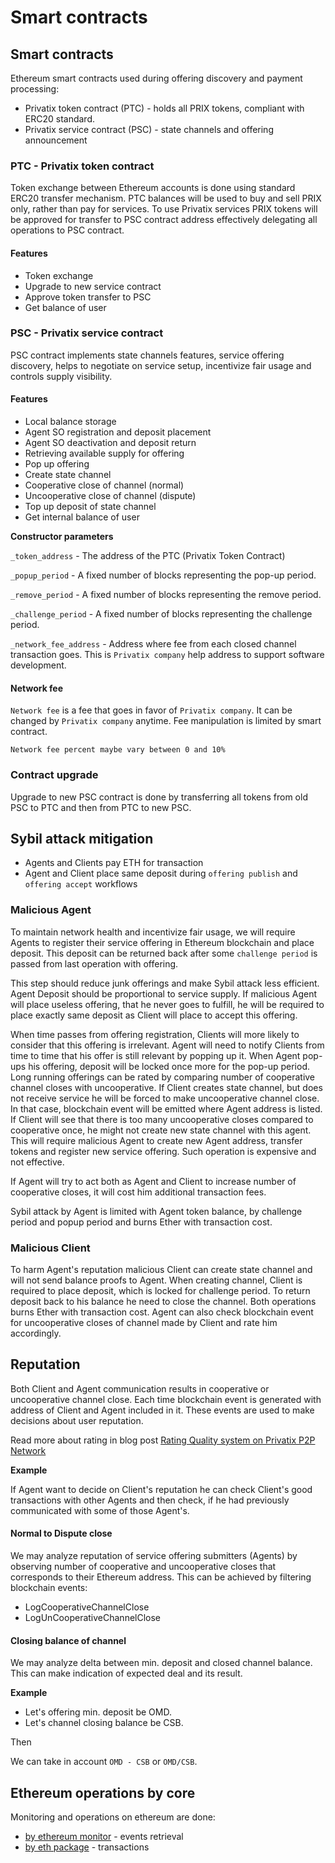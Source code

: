 # Smart contracts

## Smart contracts

Ethereum smart contracts used during offering discovery and payment processing:

* Privatix token contract \(PTC\) - holds all PRIX tokens, compliant with ERC20 standard.
* Privatix service contract \(PSC\) - state channels and offering announcement

### PTC - Privatix token contract

Token exchange between Ethereum accounts is done using standard ERC20 transfer mechanism. PTC balances will be used to buy and sell PRIX only, rather than pay for services. To use Privatix services PRIX tokens will be approved for transfer to PSC contract address effectively delegating all operations to PSC contract.

#### Features

* Token exchange
* Upgrade to new service contract
* Approve token transfer to PSC
* Get balance of user

### PSC - Privatix service contract

PSC contract implements state channels features, service offering discovery, helps to negotiate on service setup, incentivize fair usage and controls supply visibility.

#### Features

* Local balance storage
* Agent SO registration and deposit placement
* Agent SO deactivation and deposit return
* Retrieving available supply for offering
* Pop up offering
* Create state channel
* Cooperative close of channel \(normal\)
* Uncooperative close of channel \(dispute\)
* Top up deposit of state channel
* Get internal balance of user

**Constructor parameters**

`_token_address` - The address of the PTC \(Privatix Token Contract\)

`_popup_period` - A fixed number of blocks representing the pop-up period.

`_remove_period` - A fixed number of blocks representing the remove period.

`_challenge_period` - A fixed number of blocks representing the challenge period.

`_network_fee_address` - Address where fee from each closed channel transaction goes. This is `Privatix company` help address to support software development.

#### Network fee

`Network fee` is a fee that goes in favor of `Privatix company`. It can be changed by `Privatix company` anytime. Fee manipulation is limited by smart contract.

```text
Network fee percent maybe vary between 0 and 10%
```

### Contract upgrade

Upgrade to new PSC contract is done by transferring all tokens from old PSC to PTC and then from PTC to new PSC.

## Sybil attack mitigation

* Agents and Clients pay ETH for transaction
* Agent and Client place same deposit during `offering publish` and `offering accept` workflows

### Malicious Agent

To maintain network health and incentivize fair usage, we will require Agents to register their service offering in Ethereum blockchain and place deposit. This deposit can be returned back after some `challenge period` is passed from last operation with offering.

This step should reduce junk offerings and make Sybil attack less efficient. Agent Deposit should be proportional to service supply. If malicious Agent will place useless offering, that he never goes to fulfill, he will be required to place exactly same deposit as Client will place to accept this offering.

When time passes from offering registration, Clients will more likely to consider that this offering is irrelevant. Agent will need to notify Clients from time to time that his offer is still relevant by popping up it. When Agent pop-ups his offering, deposit will be locked once more for the pop-up period. Long running offerings can be rated by comparing number of cooperative channel closes with uncooperative. If Client creates state channel, but does not receive service he will be forced to make uncooperative channel close. In that case, blockchain event will be emitted where Agent address is listed. If Client will see that there is too many uncooperative closes compared to cooperative once, he might not create new state channel with this agent. This will require malicious Agent to create new Agent address, transfer tokens and register new service offering. Such operation is expensive and not effective.

If Agent will try to act both as Agent and Client to increase number of cooperative closes, it will cost him additional transaction fees.

Sybil attack by Agent is limited with Agent token balance, by challenge period and popup period and burns Ether with transaction cost.

### Malicious Client

To harm Agent's reputation malicious Client can create state channel and will not send balance proofs to Agent. When creating channel, Client is required to place deposit, which is locked for challenge period. To return deposit back to his balance he need to close the channel. Both operations burns Ether with transaction cost. Agent can also check blockchain event for uncooperative closes of channel made by Client and rate him accordingly.

## Reputation

Both Client and Agent communication results in cooperative or uncooperative channel close. Each time blockchain event is generated with address of Client and Agent included in it. These events are used to make decisions about user reputation.

Read more about rating in blog post [Rating Quality system on Privatix P2P Network](https://medium.com/privatix/privatix-network-rating-651b5171cf1f)

**Example**

If Agent want to decide on Client's reputation he can check Client's good transactions with other Agents and then check, if he had previously communicated with some of those Agent's.

#### Normal to Dispute close

We may analyze reputation of service offering submitters \(Agents\) by observing number of cooperative and uncooperative closes that corresponds to their Ethereum address. This can be achieved by filtering blockchain events:

* LogCooperativeChannelClose
* LogUnCooperativeChannelClose

#### Closing balance of channel

We may analyze delta between min. deposit and closed channel balance. This can make indication of expected deal and its result.

**Example**

* Let's offering min. deposit be OMD.
* Let's channel closing balance be CSB.

Then

We can take in account `OMD - CSB` or `OMD/CSB`.

## Ethereum operations by core

Monitoring and operations on ethereum are done:

* [by ethereum monitor](../ethereum/ethereum_monitor.md) - events retrieval
* [by eth package](https://github.com/Privatix/dappctrl/tree/master/eth) - transactions

